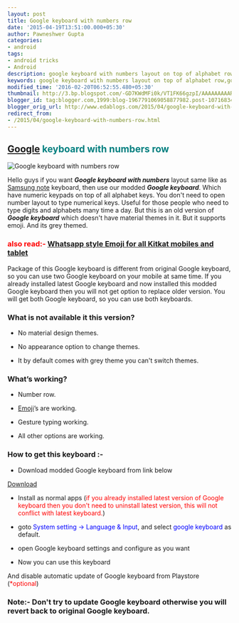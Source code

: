 ```yaml
---
layout: post
title: Google keyboard with numbers row
date: '2015-04-19T13:51:00.000+05:30'
author: Pawneshwer Gupta
categories:
- android
tags:
- android tricks
- Android
description: google keyboard with numbers layout on top of alphabet row,google keyboard with numbers row for all android mobile,modded google keyboard with numbers row
keywords: google keyboard with numbers layout on top of alphabet row,google keyboard with numbers row for all android mobile,modded google keyboard with numbers row
modified_time: '2016-02-20T06:52:55.480+05:30'
thumbnail: http://3.bp.blogspot.com/-GD7KWdMFi0k/VT1FK66gzpI/AAAAAAAAARc/u5rWIpJ0QOw/s72-c/google-keyboard-300x300.jpg
blogger_id: tag:blogger.com,1999:blog-1967791069058877982.post-1071683448889331135
blogger_orig_url: http://www.edablogs.com/2015/04/google-keyboard-with-numbers-row.html
redirect_from:
- /2015/04/google-keyboard-with-numbers-row.html
---
```


## <span style="color: teal;">[Google](http://en.wikipedia.org/wiki/Google "Google") keyboard with numbers row</span>

![Google keyboard with numbers row](http://3.bp.blogspot.com/-GD7KWdMFi0k/VT1FK66gzpI/AAAAAAAAARc/u5rWIpJ0QOw/s1600/google-keyboard-300x300.jpg "Google keyboard with numbers row")

Hello guys if you want _**Google keyboard with numbers**_ layout same like as [Samsung note](http://en.wikipedia.org/wiki/Samsung_Galaxy_Note "Samsung Galaxy Note") keyboard, then use our modded _**Google keyboard**_. Which have numeric keypads on top of all alphabet keys. You don't need to open number layout to type numerical keys. Useful for those people who need to type digits and alphabets many time a day. But this is an old version of _**Google keyboard**_ which doesn't have material themes in it. But it supports emoji. And its grey themed.

### <span style="color: red;">also read:-</span> [Whatsapp style Emoji for all Kitkat mobiles and tablet](http://www.xdablogs.com/2015/03/whatsapp-style-emoji-for-all-kitkat.html "Whatsapp style Emoji for all Kitkat mobiles and tablet")

Package of this Google keyboard is different from original Google keyboard, so you can use two Google keyboard on your mobile at same time. If you already installed latest Google keyboard and now installed this modded Google keyboard then you will not get option to replace older version. You will get both Google keyboard, so you can use both keyboards.

### What is not available it this version?

*   No material design themes.

*   No appearance option to change themes.

*   It by default comes with grey theme you can't switch themes.

### What’s working?

*   Number row.

*   [Emoji](http://en.wikipedia.org/wiki/Emoji "Emoji")’s are working.

*   Gesture typing working.

*   All other options are working.

### How to get this keyboard :-

*   Download modded Google keyboard from link below

[Download](https://userscloud.com/r51te13xxhev "Google keyboard with number row")

*   Install as normal apps (<span style="color: red;">if you already installed latest version of Google keyboard then you don't need to uninstall latest version, this will not conflict with latest keyboard.</span>)

*   goto <span style="color: blue;">System setting -> Language & Input</span>, and select <span style="color: blue;">google keyboard</span> as default.

[](http://2.bp.blogspot.com/-I4Fw-8Yg1i8/VT1FLdVmiCI/AAAAAAAAARg/GUQL24dJ0_M/s1600/Screenshot_2015-04-18-21-25-54.jpg)

*   open Google keyboard settings and configure as you want

*   Now you can use this keyboard

[](http://4.bp.blogspot.com/-Gv_hwWMw2BY/VT1FMMxJKaI/AAAAAAAAARo/nL4n1uCQ8R0/s1600/Screenshot_2015-04-18-21-26-31.jpg)

And disable automatic update of Google keyboard from Playstore (<span style="color: red;">*optional</span>)  

### Note:- Don't try to update Google keyboard otherwise you will revert back to original Google keyboard.